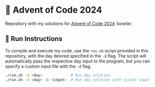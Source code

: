 # 🎄 Advent of Code 2024

Repository with my solutions for [Advent of Code 2024](https://adventofcode.com/) :bowtie:

## 💝 Run Instructions

To compile and execute my code, use the `run.sh` script provided in this repository, with the day desired specified in the `-d` flag. The script will automatically pass the respective day input to the program, but you can specify a custom input file with the `-d` flag.

```bash
./run.sh -d <day>             # Run day solution
./run.sh -d <day> -i <input>  # Run day solution with custom input
```
